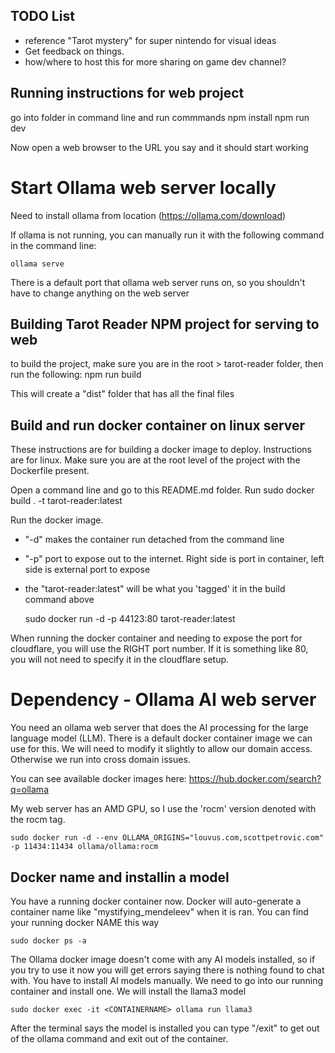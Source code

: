 TODO List
----------
- reference "Tarot mystery" for super nintendo for visual ideas
- Get feedback on things.
- how/where to host this for more sharing on game dev channel?


## Running instructions for web project

go into folder in command line and run commmands
    npm install
    npm run dev


Now open a web browser to the URL you say and it should start working



# Start Ollama web server locally

Need to install ollama from location (https://ollama.com/download)

If ollama is not running, you can manually run it with the following command in the command line:

    ollama serve

There is a default port that ollama web server runs on, so you shouldn't have to change anything on the web server


## Building Tarot Reader NPM project for serving to web

to build the project, make sure you are in the root > tarot-reader folder, then run the following:
    npm run build

This will create a "dist" folder that has all the final files

## Build and run docker container on linux server
These instructions are for building a docker image to deploy. Instructions are for linux. Make sure you are at the root level of the project with the Dockerfile present.

Open a command line and go to this README.md folder. Run
    sudo docker build . -t tarot-reader:latest
    
Run the docker image. 
- "-d" makes the container run detached from the command line
- "-p" port to expose out to the internet. Right side is port in container, left side is external port to expose
- the "tarot-reader:latest" will be what you 'tagged' it in the build command above

    sudo docker run -d -p 44123:80 tarot-reader:latest
    
    
When running the docker container and needing to expose the port for cloudflare, you will use the RIGHT port number. If it is something like 80, you will not need to specify it in the cloudflare setup.
 

 # Dependency - Ollama AI web server
 You need an ollama web server that does the AI processing for the large language model (LLM). There is a default docker container image we can use for this. We will need to modify it slightly to allow our domain access. Otherwise we run into cross domain issues.

 You can see available docker images here: https://hub.docker.com/search?q=ollama

 My web server has an AMD GPU, so I use the 'rocm' version denoted with the rocm tag.

    sudo docker run -d --env OLLAMA_ORIGINS="louvus.com,scottpetrovic.com" -p 11434:11434 ollama/ollama:rocm  
   

## Docker name and installin a model
You have a running docker container now. Docker will auto-generate a container name like "mystifying_mendeleev" when it is ran.  You can find your running docker NAME this way
    
    sudo docker ps -a

The Ollama docker image doesn't come with any AI models installed, so if you try to use it now you will get errors saying there is nothing found to chat with. You have to install AI models manually. We need to go into our running container and install one. We will install the llama3 model
    
    sudo docker exec -it <CONTAINERNAME> ollama run llama3

After the terminal says the model is installed you can type "/exit" to get out of the ollama command and exit out of the container.




